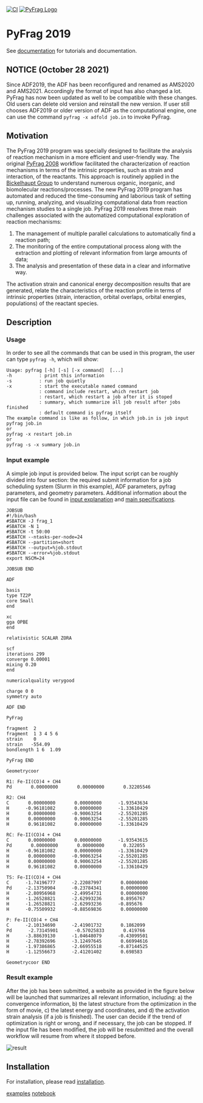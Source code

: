[![CI](https://github.com/TheoChem-VU/PyFrag/actions/workflows/ci.yml/badge.svg?branch=development)](https://github.com/TheoChem-VU/PyFrag/actions/workflows/ci.yml)
[![PyFrag Logo](pyfrag_logo.png)]()

# PyFrag 2019
See [documentation](https://pyfragdocument.readthedocs.io/en/latest/includeme.html) for tutorials and documentation.

## NOTICE (October 28 2021)
Since ADF2019, the ADF has been reconfigured and renamed as AMS2020 and AMS2021. Accordingly the format of input has also changed a lot. PyFrag has now been updated as well to be compatible with these changes. Old users can delete old version and reinstall the new version. If user still chooses ADF2019 or older version of ADF as the computational engine, one can use the command `pyfrag -x adfold job.in` to invoke PyFrag.

## Motivation
The PyFrag 2019 program was specially designed to facilitate the analysis of reaction mechanism in a more efficient and user-friendly way. The original [PyFrag 2008](http://www.few.vu.nl/~xsn800/Home.html) workflow facilitated the characterization of reaction mechanisms in terms of the intrinsic properties, such as strain and interaction, of the reactants. This approach is routinely applied in the [Bickelhaupt Group](http://www.few.vu.nl/~bickel/) to understand numerous organic, inorganic, and biomolecular reactions/processes. The new PyFrag 2019 program has automated and reduced the time-consuming and laborious task of setting up, running, analyzing, and visualizing computational data from reaction mechanism studies to a single job. PyFrag 2019 resolves three main challenges associated with the automatized computational exploration of reaction mechanisms:

1. The management of multiple parallel calculations to automatically find a reaction path;
2. The monitoring of the entire computational process along with the extraction and plotting of relevant information from large amounts of data;
3. The analysis and presentation of these data in a clear and informative way.

The activation strain and canonical energy decomposition results that are generated, relate the characteristics of the reaction profile in terms of intrinsic properties (strain, interaction, orbital overlaps, orbital energies, populations) of the reactant species.

## Description

### Usage
In order to see all the commands that can be used in this program, the user can type `pyfrag -h`, which will show:

```
Usage: pyfrag [-h] [-s] [-x command]  [...]
-h          : print this information
-s          : run job quietly
-x          : start the executable named command
            : command include restart, which restart job
            : restart, which restart a job after it is stoped
            : summary, which summarize all job result after jobs finished
            : default command is pyfrag itself
The example command is like as follow, in which job.in is job input
pyfrag job.in
or
pyfrag -x restart job.in
or
pyfrag -s -x summary job.in
```

### Input example
A simple job input is provided below. The input script can be roughly divided into four section: the required submit information for a job scheduling system (Slurm in this example), ADF parameters, pyfrag parameters, and geometry parameters. Additional information about the input file can be found in [input explanation](https://pyfragdocument.readthedocs.io/en/latest/interactive_tutorial.html) and [main specifications](https://pyfragdocument.readthedocs.io/en/latest/pyfragparameter.html).

```
JOBSUB
#!/bin/bash
#SBATCH -J frag_1
#SBATCH -N 1
#SBATCH -t 50:00
#SBATCH --ntasks-per-node=24
#SBATCH --partition=short
#SBATCH --output=%job.stdout
#SBATCH --error=%job.stdout
export NSCM=24

JOBSUB END

ADF

basis
type TZ2P
core Small
end

xc
gga OPBE
end

relativistic SCALAR ZORA

scf
iterations 299
converge 0.00001
mixing 0.20
end

numericalquality verygood

charge 0 0
symmetry auto

ADF END

PyFrag

fragment  2
fragment  1 3 4 5 6
strain    0
strain   -554.09
bondlength 1 6  1.09

PyFrag END

Geometrycoor

R1: Fe-II(CO)4 + CH4
Pd       0.00000000       0.00000000       0.32205546

R2: CH4
C       0.00000000       0.00000000      -1.93543634
H      -0.96181082       0.00000000      -1.33610429
H       0.00000000      -0.90063254      -2.55201285
H       0.00000000       0.90063254      -2.55201285
H       0.96181082       0.00000000      -1.33610429

RC: Fe-II(CO)4 + CH4
C       0.00000000       0.00000000      -1.93543615
Pd       0.00000000       0.00000000       0.322055
H      -0.96181082       0.00000000      -1.33610429
H       0.00000000      -0.90063254      -2.55201285
H       0.00000000       0.90063254      -2.55201285
H       0.96181082       0.00000000      -1.33610429

TS: Fe-II(CO)4 + CH4
C      -1.74196777      -2.22087997       0.00000000
Pd     -2.13750904      -0.23784341       0.00000000
H      -2.80956968      -2.49954731       0.00000000
H      -1.26528821      -2.62993236       0.8956767
H      -1.26528821      -2.62993236      -0.895676
H      -0.75509932      -0.88569836       0.00000000

P: Fe-II(CO)4 + CH4
C      -2.10134690      -2.41901732       0.1862099
Pd      -2.73145901      -0.57025833       0.419766
H      -3.88639130      -1.04648079      -0.43099501
H      -2.78392696      -3.12497645       0.66994616
H      -1.97386865      -2.66955518      -0.87144525
H      -1.12556673      -2.41201402       0.698583

Geometrycoor END
```

### Result example
After the job has been submitted, a website as provided in the figure below will be launched that summarizes all relevant information, including: a) the convergence information, b) the latest structure from the optimization in the form of movie, c) the latest energy and coordinates, and d) the activation strain analysis (if a job is finished). The user can decide if the trend of optimization is right or wrong, and if necessary, the job can be stopped. If the input file has been modified, the job will be resubmitted and the overall workflow will resume from where it stopped before.

![result](jobresult.png)

## Installation
For installation, please read [installation](https://pyfragdocument.readthedocs.io/en/latest/install.html).

[examples](https://github.com/sunxb05/PyFrag/tree/master/example)
[notebook](https://github.com/sunxb05/PyFrag/tree/master/jupyterNotebooks/)
